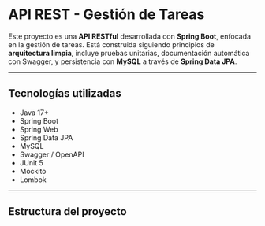 # API REST - Gestión de Tareas

Este proyecto es una **API RESTful** desarrollada con **Spring Boot**, enfocada en la gestión de tareas. 
Está construida siguiendo principios de **arquitectura limpia**, incluye pruebas unitarias, documentación automática con Swagger, y persistencia con **MySQL** a través de **Spring Data JPA**.

---

## Tecnologías utilizadas

- Java 17+
- Spring Boot
- Spring Web
- Spring Data JPA
- MySQL
- Swagger / OpenAPI
- JUnit 5
- Mockito
- Lombok

---

## Estructura del proyecto


